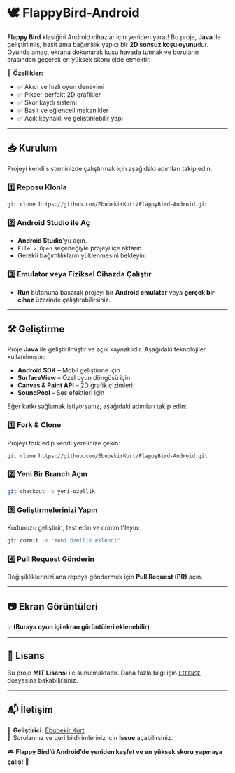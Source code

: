 # 🕊️ FlappyBird-Android

**Flappy Bird** klasiğini Android cihazlar için yeniden yarat! Bu proje, **Java** ile geliştirilmiş, basit ama bağımlılık yapıcı bir **2D sonsuz koşu oyunu**dur. Oyunda amaç, ekrana dokunarak kuşu havada tutmak ve boruların arasından geçerek en yüksek skoru elde etmektir.  

🚀 **Özellikler:**  
- ✅ Akıcı ve hızlı oyun deneyimi  
- ✅ Piksel-perfekt 2D grafikler  
- ✅ Skor kaydı sistemi  
- ✅ Basit ve eğlenceli mekanikler  
- ✅ Açık kaynaklı ve geliştirilebilir yapı  

---

## 📥 Kurulum

Projeyi kendi sisteminizde çalıştırmak için aşağıdaki adımları takip edin.

### 1️⃣ Reposu Klonla  
```bash
git clone https://github.com/EbubekirKurt/FlappyBird-Android.git
```

### 2️⃣ Android Studio ile Aç  
- **Android Studio**'yu açın.  
- `File > Open` seçeneğiyle projeyi içe aktarın.  
- Gerekli bağımlılıkların yüklenmesini bekleyin.  

### 3️⃣ Emulator veya Fiziksel Cihazda Çalıştır  
- **Run** butonuna basarak projeyi bir **Android emulator** veya **gerçek bir cihaz** üzerinde çalıştırabilirsiniz.  

---

## 🛠️ Geliştirme

Proje **Java** ile geliştirilmiştir ve açık kaynaklıdır. Aşağıdaki teknolojiler kullanılmıştır:

- **Android SDK** – Mobil geliştirme için  
- **SurfaceView** – Özel oyun döngüsü için  
- **Canvas & Paint API** – 2D grafik çizimleri  
- **SoundPool** – Ses efektleri için  

Eğer katkı sağlamak istiyorsanız, aşağıdaki adımları takip edin:  

### 1️⃣ Fork & Clone  
Projeyi fork edip kendi yerelinize çekin:  
```bash
git clone https://github.com/EbubekirKurt/FlappyBird-Android.git
```

### 2️⃣ Yeni Bir Branch Açın  
```bash
git checkout -b yeni-ozellik
```

### 3️⃣ Geliştirmelerinizi Yapın  

Kodunuzu geliştirin, test edin ve commit'leyin:  
```bash
git commit -m "Yeni özellik eklendi"
```

### 4️⃣ Pull Request Gönderin  
Değişikliklerinizi ana repoya göndermek için **Pull Request (PR)** açın.  

---

## 📷 Ekran Görüntüleri  

💡 **(Buraya oyun içi ekran görüntüleri eklenebilir)**  

---

## 📝 Lisans  

Bu proje **MIT Lisansı** ile sunulmaktadır. Daha fazla bilgi için [`LICENSE`](LICENSE) dosyasına bakabilirsiniz.  

---

## 📬 İletişim  

📧 **Geliştirici:** [Ebubekir Kurt](https://github.com/EbubekirKurt)  
💬 Sorularınız ve geri bildirimleriniz için **Issue** açabilirsiniz.  

🎮 **Flappy Bird’ü Android’de yeniden keşfet ve en yüksek skoru yapmaya çalış!** 🚀

